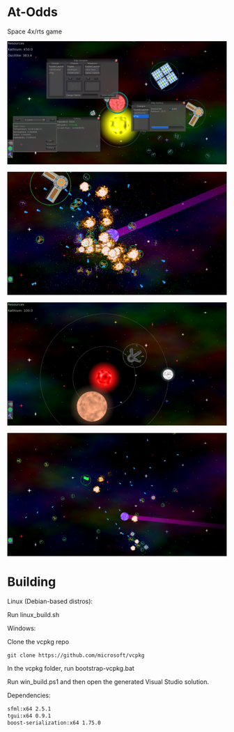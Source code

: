 # At-Odds
Space 4x/rts game

![gui](img/gui.png)

![battle 4](img/battle4.png)

![derelict](img/derelict.png)

![battle](img/battle.png)

# Building

Linux (Debian-based distros):

Run linux_build.sh

Windows:

Clone the vcpkg repo

	git clone https://github.com/microsoft/vcpkg

In the vcpkg folder, run bootstrap-vcpkg.bat

Run win_build.ps1 and then open the generated Visual Studio solution.

Dependencies:

	sfml:x64 2.5.1
	tgui:x64 0.9.1
	boost-serialization:x64 1.75.0
